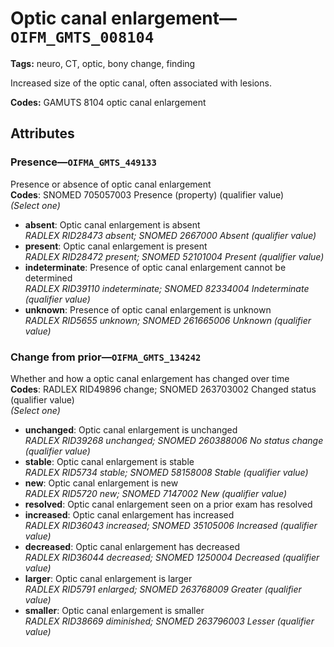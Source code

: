 # Optic canal enlargement—`OIFM_GMTS_008104`

**Tags:** neuro, CT, optic, bony change, finding

Increased size of the optic canal, often associated with lesions.

**Codes:** GAMUTS 8104 optic canal enlargement

## Attributes

### Presence—`OIFMA_GMTS_449133`

Presence or absence of optic canal enlargement  
**Codes**: SNOMED 705057003 Presence (property) (qualifier value)  
*(Select one)*

- **absent**: Optic canal enlargement is absent  
_RADLEX RID28473 absent; SNOMED 2667000 Absent (qualifier value)_
- **present**: Optic canal enlargement is present  
_RADLEX RID28472 present; SNOMED 52101004 Present (qualifier value)_
- **indeterminate**: Presence of optic canal enlargement cannot be determined  
_RADLEX RID39110 indeterminate; SNOMED 82334004 Indeterminate (qualifier value)_
- **unknown**: Presence of optic canal enlargement is unknown  
_RADLEX RID5655 unknown; SNOMED 261665006 Unknown (qualifier value)_

### Change from prior—`OIFMA_GMTS_134242`

Whether and how a optic canal enlargement has changed over time  
**Codes**: RADLEX RID49896 change; SNOMED 263703002 Changed status (qualifier value)  
*(Select one)*

- **unchanged**: Optic canal enlargement is unchanged  
_RADLEX RID39268 unchanged; SNOMED 260388006 No status change (qualifier value)_
- **stable**: Optic canal enlargement is stable  
_RADLEX RID5734 stable; SNOMED 58158008 Stable (qualifier value)_
- **new**: Optic canal enlargement is new  
_RADLEX RID5720 new; SNOMED 7147002 New (qualifier value)_
- **resolved**: Optic canal enlargement seen on a prior exam has resolved  
- **increased**: Optic canal enlargement has increased  
_RADLEX RID36043 increased; SNOMED 35105006 Increased (qualifier value)_
- **decreased**: Optic canal enlargement has decreased  
_RADLEX RID36044 decreased; SNOMED 1250004 Decreased (qualifier value)_
- **larger**: Optic canal enlargement is larger  
_RADLEX RID5791 enlarged; SNOMED 263768009 Greater (qualifier value)_
- **smaller**: Optic canal enlargement is smaller  
_RADLEX RID38669 diminished; SNOMED 263796003 Lesser (qualifier value)_